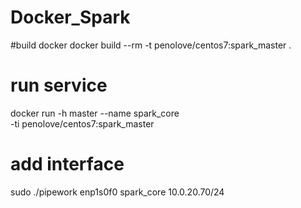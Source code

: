 # Docker_Spark
#build docker
docker build --rm -t penolove/centos7:spark_master .

# run service
docker run -h master --name spark_core \
-ti penolove/centos7:spark_master

# add interface 
sudo ./pipework enp1s0f0  spark_core 10.0.20.70/24




